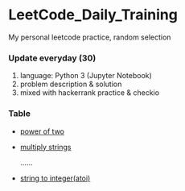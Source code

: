 # LeetCode_Daily_Training
My personal leetcode practice, random selection
### Update everyday (30)
1) language: Python 3 (Jupyter Notebook)
2) problem description & solution 
3) mixed with hackerrank practice & checkio
### Table
* [power of two](https://github.com/xlyue92/LeetCode_Daily_Training/blob/master/%20power%20of%20two.ipynb)
* [multiply strings](https://github.com/xlyue92/LeetCode_Daily_Training/blob/master/multiply%20strings.ipynb)

     ......
   
* [string to integer(atoi)](https://github.com/xlyue92/LeetCode_Daily_Training/blob/master/string%20to%20integer(atoi).ipynb)
